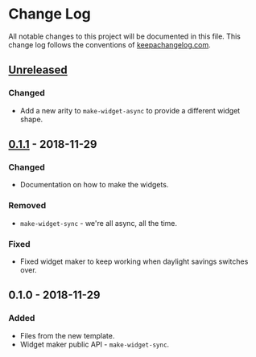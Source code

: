 # Change Log
All notable changes to this project will be documented in this file. This change log follows the conventions of [keepachangelog.com](http://keepachangelog.com/).

## [Unreleased]
### Changed
- Add a new arity to `make-widget-async` to provide a different widget shape.

## [0.1.1] - 2018-11-29
### Changed
- Documentation on how to make the widgets.

### Removed
- `make-widget-sync` - we're all async, all the time.

### Fixed
- Fixed widget maker to keep working when daylight savings switches over.

## 0.1.0 - 2018-11-29
### Added
- Files from the new template.
- Widget maker public API - `make-widget-sync`.

[Unreleased]: https://github.com/your-name/stl-clojure-nov2018/compare/0.1.1...HEAD
[0.1.1]: https://github.com/your-name/stl-clojure-nov2018/compare/0.1.0...0.1.1
